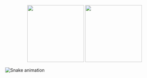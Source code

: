 
<div>
  <p align="center">
    <img height="180em" src="https://github-readme-stats.vercel.app/api?username=QueijoQualho&show_icons=true&theme=dracula&hide_border=true">
    <img height="180em" src="https://github-readme-stats.vercel.app/api/top-langs/?username=QueijoQualho&layout=compact&theme=dracula&hide_border=true">
  </p>
</div>

![Snake animation](https://github.com/QueijoQualho/QueijoQualho/blob/output/github-contribution-grid-snake.svg)

